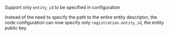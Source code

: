 Support only `entity_id` to be specified in configuration

Instead of the need to specify the path to the entire entity descriptor, the
node configuration can now specify only `registration.entity_id`, the entity
public key.

